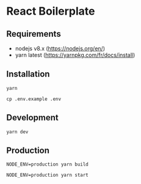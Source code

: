 React Boilerplate
===========================

## Requirements

 - nodejs v8.x (https://nodejs.org/en/)
 - yarn latest (https://yarnpkg.com/fr/docs/install)


## Installation

```
yarn
```

```
cp .env.example .env
```

## Development

```
yarn dev
```

## Production

```
NODE_ENV=production yarn build
```
```
NODE_ENV=production yarn start
```
